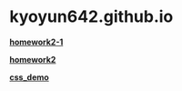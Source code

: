 # kyoyun642.github.io
[**homework2-1**](https://kyoyun642.github.io/text.html)

[**homework2**](https://kyoyun642.github.io/homework2.html)

[**css_demo**](https://kyoyun642.github.io/css_demo.html)
